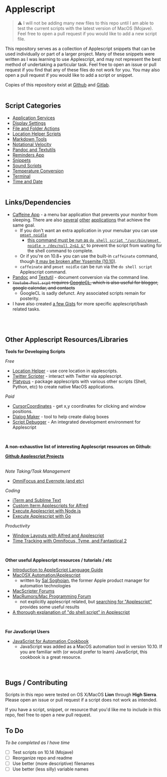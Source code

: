 Applescript
============

> ⚠️ I will not be adding many new files to this repo until I am able to test the current scripts with the latest version of MacOS (Mojave). Feel free to open a pull request if you would like to add a new script file.


This repository serves as a collection of Applescript snippets that can be used individually or part of a larger project. Many of these snippets were written as I was learning to use Applescript, and may not represent the best method of undertaking a particular task. Feel free to open an issue or pull request if you find that any of these files do not work for you. You may also open a pull request if you would like to add a script or snippet.

Copies of this repository exist at [Github](https://github.com/unforswearing/applescript) and [Gitlab](https://gitlab.com/unforswearing/applescript).
<BR><BR>

## Script Categories

- [Application Services](./Application%20Services)
- [Display Settings](./Display%20Settings)
- [File and Folder Actions](./File%20and%20Folder%20Actions)
- [Location Helper Scripts](./Location%20Helper%20Scripts)
- [Markdown Tools](./Markdown%20Tools)
- [Notational Velocity](./Notational%20Velocity)
- [Pandoc and Textutils](./Pandoc%20and%20Textutils)
- [Reminders App](./Reminders%20App)
- [Snippets](./Snippets)
- [Sound Scripts](./Sound%20Scripts)
- [Temperature Conversion](./Temperature%20Conversion)
- [Terminal](./Terminal)
- [Time and Date](./Time%20and%20Date)
  <BR><BR>


## Links/Dependencies

- [Caffeine App](http://lightheadsw.com/caffeine/) - a menu bar application that prevents your monitor from sleeping. There are also [several](https://itunes.apple.com/us/app/caffeinated-anti-sleep-app/id1362171212?mt=12) [other](https://itunes.apple.com/us/app/amphetamine/id937984704?mt=12) [applications](https://github.com/newmarcel/KeepingYouAwake) that achieve the same goal.
  - If you don't want an extra application in your menubar you can use [`pmset noidle`](https://apple.stackexchange.com/a/1459)
    - [this command must be run as `do shell script "/usr/bin/pmset noidle > /dev/null 2>&1 &"`](https://discussions.apple.com/thread/323661?answerId=323661021#323661021) to prevent the script from waiting for the shell command to complete.
  - Or if you're on 10.8+ you can use the built-in `caffeinate` command, though [it may be broken after Yosemite (10.10)](https://discussions.apple.com/thread/7858428).
  - `caffeinate` and `pmset noidle` can be run via the `do shell script` Applescript command.
- [Pandoc](http://johnmacfarlane.net/pandoc/) and [Textutil](https://ss64.com/osx/textutil.html) - document conversion via the command line.
- <s>`Youtube-Post.scpt` requires [GoogleCL](https://code.google.com/p/googlecl/), which is also useful for blogger, google calendar, and contacts</s>
  - GoogleCL is sadly defunct. Any associated scripts remain for posterity.
- I have also created [a few Gists](https://gist.github.com/unforswearing?s=applescript) for more specific applescript/bash related tasks.

<BR><BR>

## Other Applescript Resources/Libraries

**Tools for Developing Scripts**

*Free*

- [Location Helper](http://www.mousedown.net/mouseware/LocationHelper.html) - use core location in applescripts.
- [Twitter Scripter](http://www.mousedown.net/mouseware/TwitterScripter.html) - interact with Twitter via applescript.
- [Platypus](https://sveinbjorn.org/platypus) - package applescripts with various other scripts (Shell, Python, etc) to create native MacOS applications.

*Paid*

- [CursorCoordinates](http://www.limitpointstore.com/products/cursorcoordinates/)  - get x,y coordinates for clicking and window positions.
- [Dialog Maker](https://itunes.apple.com/us/app/dialog-maker/id457389999?mt=12) - tool to help create dialog boxes
- [Script Debugger](https://latenightsw.com/) - An integrated development environment for Applescript

<br>

**A non-exhaustive list of interesting Applescript resources on Github:**

**[Github Applescript Projects](https://github.com/search?l=AppleScript&q=applescript&type=Repositories)**
<br><br>

*Note Taking/Task Management*
- [OmniFocus and Evernote (and etc)](https://github.com/geekcomputers/Applescript)

*Coding*
- [iTerm and Sublime Text](https://github.com/fallroot/applescript-applets)
- [Custom Iterm Applescripts for Alfred](https://github.com/stuartcryan/custom-iterm-applescripts-for-alfred)
- [Execute Applescript with Node.js](https://github.com/TooTallNate/node-applescript)
- [Execute Applescript with Go](https://github.com/everdev/mack)

*Productivity*
- [Window Layouts with Alfred and Applescript](https://github.com/jgallen23/layouts)
- [Time Tracking with Omnifocus, Tyme, and Fantastical 2](https://github.com/fuxialexander/Applescript)

<br>

**Other useful Applescript resources / tutorials / etc**

- [Introduction to AppleScript Language Guide](https://developer.apple.com/library/archive/documentation/AppleScript/Conceptual/AppleScriptLangGuide/introduction/ASLR_intro.html#//apple_ref/doc/uid/TP40000983)
- [MacOSX Automation/Applescript](https://macosxautomation.com/applescript/)
    - written by [Sal Soghoian](http://macosautomation.com/about.html), the former Apple product manager for automation technologies
- [MacScripter Forums](http://www.macscripter.net/index.php)
- [MacRumors/Mac Programming Forum](https://forums.macrumors.com/forums/mac-programming.73/)
    - not explicitly applescript related, but [searching for "Applescript"](https://forums.macrumors.com/search/4005546/?q=Applescript&o=date) provides some useful results
- [A thorough explanation of "do shell script" in Applescript](https://developer.apple.com/library/archive/technotes/tn2065/_index.html)

<br>

**For JavaScript Users**

- [JavaScript for Automation Cookbook](https://github.com/JXA-Cookbook/JXA-Cookbook/wiki)
  - JavaScript was added as a MacOS automation tool in version 10.10. If you are familiar with (or would prefer to learn) JavaScript, this cookbook is a great resource.

<br>

## Bugs / Contributing

Scripts in this repo were tested on OS X/MacOS **Lion** through **High Sierra**. Please open an issue or pull request if a script does not work as intended.

If you have a script, snippet, or resource that you'd like me to include in this repo, feel free to open a new pull request.

## To Do

*To be completed as I have time*

- [ ] Test scripts on 10.14 (Mojave)
- [ ] Reorganize repo and readme
- [ ] Use better (more descriptive) filenames
- [ ] Use better (less silly) variable names